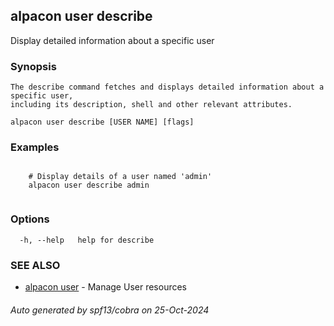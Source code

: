 ## alpacon user describe

Display detailed information about a specific user

### Synopsis


	The describe command fetches and displays detailed information about a specific user, 
	including its description, shell and other relevant attributes. 
	

```
alpacon user describe [USER NAME] [flags]
```

### Examples

```
 
	# Display details of a user named 'admin'
  	alpacon user describe admin
	
```

### Options

```
  -h, --help   help for describe
```

### SEE ALSO

* [alpacon user](alpacon_user.md)	 - Manage User resources

###### Auto generated by spf13/cobra on 25-Oct-2024

